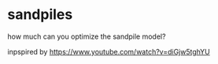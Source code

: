 # sandpiles
how much can you optimize the sandpile model?

inpspired by https://www.youtube.com/watch?v=diGjw5tghYU
